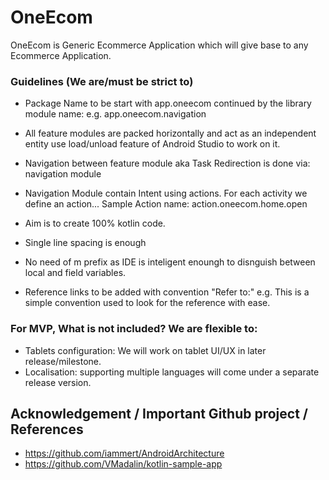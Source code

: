 # OneEcom
OneEcom is Generic Ecommerce Application which will give base to any Ecommerce Application.

### Guidelines (We are/must be strict to)

* Package Name to be start with app.oneecom continued by the library module name:
e.g. app.oneecom.navigation

* All feature modules are packed horizontally and act as an independent entity use load/unload feature of
Android Studio to work on it.

* Navigation between feature module aka Task Redirection is done via: navigation module
* Navigation Module contain Intent using actions. For each activity we define an action...
Sample Action name: action.oneecom.home.open

* Aim is to create 100% kotlin code.
* Single line spacing is enough
* No need of m prefix as IDE is inteligent enoungh to disnguish between local and field variables.

* Reference links to be added with convention "Refer to:" e.g.  <!--Refer to: reference_link_here -->
This is a simple convention used to look for the reference with ease.


### For MVP, What is not included? We are flexible to:
* Tablets configuration: We will work on tablet UI/UX in later release/milestone.
* Localisation: supporting multiple languages will come under a separate release version.

## Acknowledgement / Important Github project / References

* https://github.com/iammert/AndroidArchitecture
* https://github.com/VMadalin/kotlin-sample-app
